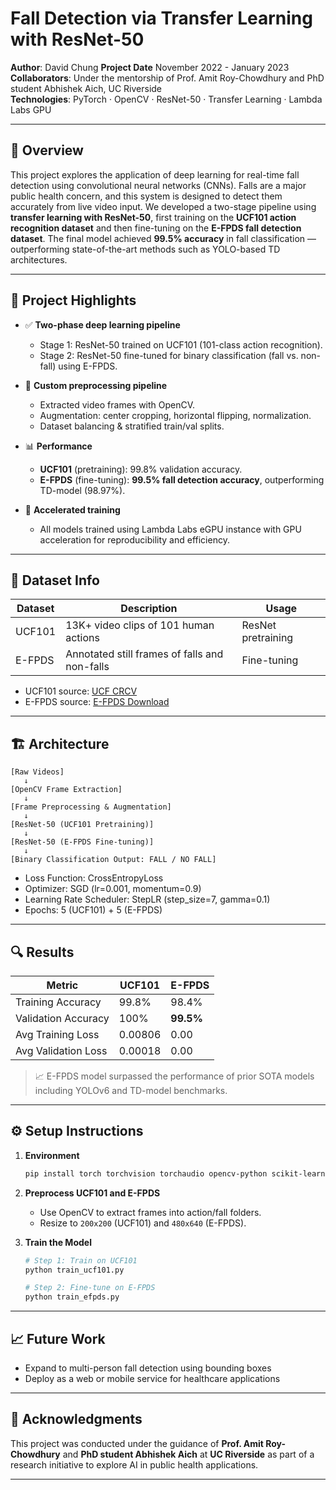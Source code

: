 # Fall Detection via Transfer Learning with ResNet-50

**Author**: David Chung 
**Project Date** November 2022 - January 2023
**Collaborators**: Under the mentorship of Prof. Amit Roy-Chowdhury and PhD student Abhishek Aich, UC Riverside  
**Technologies**: PyTorch · OpenCV · ResNet-50 · Transfer Learning · Lambda Labs GPU  

---

## 🧠 Overview

This project explores the application of deep learning for real-time fall detection using convolutional neural networks (CNNs). Falls are a major public health concern, and this system is designed to detect them accurately from live video input. We developed a two-stage pipeline using **transfer learning with ResNet-50**, first training on the **UCF101 action recognition dataset** and then fine-tuning on the **E-FPDS fall detection dataset**. The final model achieved **99.5% accuracy** in fall classification — outperforming state-of-the-art methods such as YOLO-based TD architectures.

---

## 🧪 Project Highlights

- ✅ **Two-phase deep learning pipeline**
  - Stage 1: ResNet-50 trained on UCF101 (101-class action recognition).
  - Stage 2: ResNet-50 fine-tuned for binary classification (fall vs. non-fall) using E-FPDS.

- 📁 **Custom preprocessing pipeline**
  - Extracted video frames with OpenCV.
  - Augmentation: center cropping, horizontal flipping, normalization.
  - Dataset balancing & stratified train/val splits.

- 📊 **Performance**
  - **UCF101** (pretraining): 99.8% validation accuracy.
  - **E-FPDS** (fine-tuning): **99.5% fall detection accuracy**, outperforming TD-model (98.97%).

- 🚀 **Accelerated training**
  - All models trained using Lambda Labs eGPU instance with GPU acceleration for reproducibility and efficiency.

---

## 📂 Dataset Info

| Dataset   | Description                                   | Usage              |
|-----------|-----------------------------------------------|--------------------|
| UCF101    | 13K+ video clips of 101 human actions          | ResNet pretraining |
| E-FPDS    | Annotated still frames of falls and non-falls | Fine-tuning        |

- UCF101 source: [UCF CRCV](https://www.crcv.ucf.edu/data/UCF101.php)  
- E-FPDS source: [E-FPDS Download](https://gram.web.uah.es/data/datasets/fpds/index.html)

---

## 🏗️ Architecture

```text
[Raw Videos] 
   ↓
[OpenCV Frame Extraction] 
   ↓
[Frame Preprocessing & Augmentation]
   ↓
[ResNet-50 (UCF101 Pretraining)]
   ↓
[ResNet-50 (E-FPDS Fine-tuning)]
   ↓
[Binary Classification Output: FALL / NO FALL]
```

- Loss Function: CrossEntropyLoss  
- Optimizer: SGD (lr=0.001, momentum=0.9)  
- Learning Rate Scheduler: StepLR (step_size=7, gamma=0.1)  
- Epochs: 5 (UCF101) + 5 (E-FPDS)

---

## 🔍 Results

| Metric                   | UCF101          | E-FPDS         |
|--------------------------|------------------|----------------|
| Training Accuracy        | 99.8%           | 98.4%          |
| Validation Accuracy      | 100%            | **99.5%**      |
| Avg Training Loss        | 0.00806         | 0.00           |
| Avg Validation Loss      | 0.00018         | 0.00           |

> 📈 E-FPDS model surpassed the performance of prior SOTA models including YOLOv6 and TD-model benchmarks.

---

## ⚙️ Setup Instructions

1. **Environment**
   ```bash
   pip install torch torchvision torchaudio opencv-python scikit-learn matplotlib
   ```

2. **Preprocess UCF101 and E-FPDS**
   - Use OpenCV to extract frames into action/fall folders.
   - Resize to `200x200` (UCF101) and `480x640` (E-FPDS).

3. **Train the Model**
   ```python
   # Step 1: Train on UCF101
   python train_ucf101.py

   # Step 2: Fine-tune on E-FPDS
   python train_efpds.py
   ```

---

## 📈 Future Work

- Expand to multi-person fall detection using bounding boxes
- Deploy as a web or mobile service for healthcare applications

---

## 🙏 Acknowledgments

This project was conducted under the guidance of **Prof. Amit Roy-Chowdhury** and **PhD student Abhishek Aich** at **UC Riverside** as part of a research initiative to explore AI in public health applications.

---
